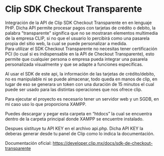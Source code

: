 
<h1>Clip SDK Checkout Transparente</h1>
Integración de la API de Clip SDK Checkout Transparente en en lenguaje PHP. Dicha API permite procesar pagos con tarjetas de crédito o debito, la palabra "transparente" significa que no se mostraran elementos multimedia de la empresa CLIP, si no que el usuario lo percibirá como una pasarela propia del sitio web, la cual se puede personalizar a medida.
<br>
Para utilizar el SDK Checkout Transparente no necesitas tener certificación PCI (lo cual si es indispensable en la API de Checkout Transparente), esto permite que cualquier persona o empresa pueda integrar una pasarela personalizada visualmente y que se adapte a funciones específicas.

Al usar el SDK de este api, la información de las tarjetas de crédito/debito, no es manipulable ni se puede almacenar, todo queda en manos de clip, en lugar de eso se generara un token con una duración de 15 minutos el cual puede ser usado para las distintas operaciones que nos ofrece clip.

Para ejecutar el proyecto es necesario tener un servidor web y un SGDB, en mi caso uso lo que proporciona XAMPP.

Puedes descargar y pegar esta carpeta en “htdocs” la cual se encuentra dentro de la carpeta principal donde XAMPP se encuentre instalado.

Despues sistituye tu API KEY en el archivo api.php. Dicha API KEY la deberas generar desde tu panel de Clip como lo indica la documentación.

Documentación oficial: https://developer.clip.mx/docs/sdk-de-checkout-transparente
